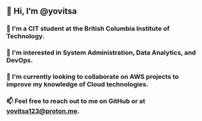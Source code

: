 ## 👋 Hi, I’m @yovitsa 
### :notebook_with_decorative_cover:  I'm a CIT student at the British Columbia Institute of Technology.

### 🌱 I'm interested in System Administration, Data Analytics, and DevOps.

### 💞️ I'm currently looking to collaborate on AWS projects to improve my knowledge of Cloud technologies.

### 📫 Feel free to reach out to me on GitHub or at yovitsa123@proton.me.
<!---
yovitsa/yovitsa is a ✨ special ✨ repository because its `README.md` (this file) appears on your GitHub profile.
You can click the Preview link to take a look at your changes.
--->
